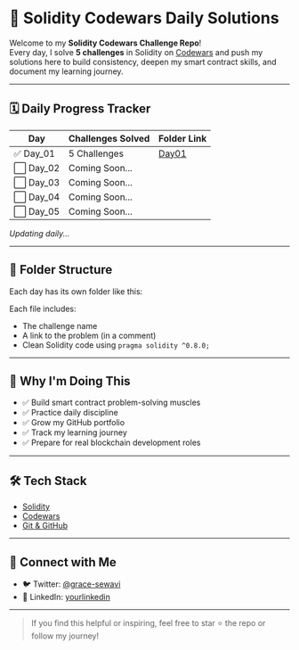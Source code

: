 # 🧠 Solidity Codewars Daily Solutions

Welcome to my **Solidity Codewars Challenge Repo**!  
Every day, I solve **5 challenges** in Solidity on [Codewars](https://www.codewars.com/) and push my solutions here to build consistency, deepen my smart contract skills, and document my learning journey.

---

## 🗓️ Daily Progress Tracker

| Day | Challenges Solved | Folder Link |
|-----|-------------------|-------------|
| ✅ Day_01 | 5 Challenges | [Day01](./Day_01) |
| ⬜ Day_02 | Coming Soon... | |
| ⬜ Day_03 | Coming Soon... | |
| ⬜ Day_04 | Coming Soon... | |
| ⬜ Day_05 | Coming Soon... | |

_Updating daily..._

---

## 📂 Folder Structure

Each day has its own folder like this:

Each file includes:
- The challenge name
- A link to the problem (in a comment)
- Clean Solidity code using `pragma solidity ^0.8.0;`

---

## 🚀 Why I'm Doing This

- ✅ Build smart contract problem-solving muscles
- ✅ Practice daily discipline
- ✅ Grow my GitHub portfolio
- ✅ Track my learning journey
- ✅ Prepare for real blockchain development roles

---

## 🛠️ Tech Stack

- [Solidity](https://docs.soliditylang.org/)
- [Codewars](https://www.codewars.com/)
- [Git & GitHub](https://github.com/)

---

## 🤝 Connect with Me

- 🐦 Twitter: [@grace-sewavi](https://twitter.com/grace-sewavi)
- 💼 LinkedIn: [yourlinkedin](https://linkedin.com/in/grace-sewavi)


---

> If you find this helpful or inspiring, feel free to star ⭐ the repo or follow my journey!



